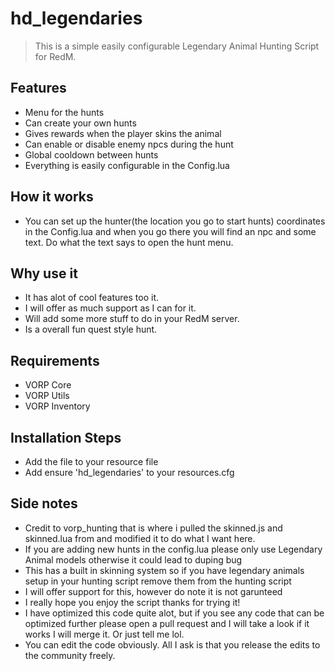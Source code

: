 # hd_legendaries

>This is a simple easily configurable Legendary Animal Hunting Script for RedM.

## Features
- Menu for the hunts
- Can create your own hunts
- Gives rewards when the player skins the animal
- Can enable or disable enemy npcs during the hunt
- Global cooldown between hunts
- Everything is easily configurable in the Config.lua

## How it works
- You can set up the hunter(the location you go to start hunts) coordinates in the Config.lua and when you go there you will find an npc and some text. Do what the text says to open the hunt menu.

## Why use it
- It has alot of cool features too it. 
- I will offer as much support as I can for it. 
- Will add some more stuff to do in your RedM server. 
- Is a overall fun quest style hunt.

## Requirements
- VORP Core
- VORP Utils
- VORP Inventory

## Installation Steps
- Add the file to your resource file
- Add ensure 'hd_legendaries' to your resources.cfg

## Side notes
- Credit to vorp_hunting that is where i pulled the skinned.js and skinned.lua from and modified it to do what I want here.
- If you are adding new hunts in the config.lua please only use Legendary Animal models otherwise it could lead to duping bug
- This has a built in skinning system so if you have legendary animals setup in your hunting script remove them from the hunting script
- I will offer support for this, however do note it is not garunteed
- I really hope you enjoy the script thanks for trying it!
- I have optimized this code quite alot, but if you see any code that can be optimized further please open a pull request and I will take a look if it works I will merge it. Or just tell me lol.
- You can edit the code obviously. All I ask is that you release the edits to the community freely.
